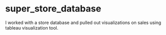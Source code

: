 # super_store_database
I worked with a store database and pulled out visualizations on sales using tableau visualization tool.
